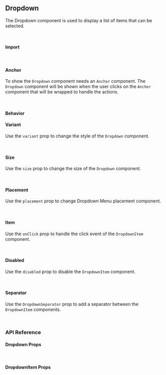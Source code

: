 ## Dropdown

The Dropdown component is used to display a list of items that can be selected.

<div><LeSourceButton url="https://github.com/hiimlex/leux/tree/main/src/components/Dropdown"></LeSourceButton></div>

<br />

#### Import

<div>
<DropdownImportPreview>
</DropdownImportPreview>
</div>

<br />

#### Anchor

To show the `Dropdown` component needs an `Anchor` component. The `Dropdown` component will be shown when the user clicks on the `Anchor` component that will be wrapped to handle the actions.

<div>
<DropdownAnchorPreview>
</DropdownAnchorPreview>
</div>

<br />

#### Behavior

#### Variant

Use the `variant` prop to change the style of the `Dropdown` component.

<div>
<DropdownVariantPreview>
</DropdownVariantPreview>
</div>

<br />

#### Size

Use the `size` prop to change the size of the `Dropdown` component.

<div>
<DropdownSizePreview>
</DropdownSizePreview>
</div>

<br />

#### Placement

Use the `placement` prop to change Dropdown Menu placement component.

<div>
<DropdownPlacementPreview>
</DropdownPlacementPreview>
</div>

<br />

#### Item

Use the `onClick` prop to handle the click event of the `DropdownItem` component.

<div>
<DropdownItemPreview>
</DropdownItemPreview>
</div>

<br />

#### Disabled

Use the `disabled` prop to disable the `DropdownItem` component.

<div>
<DropdownItemDisabledPreview>
</DropdownItemDisabledPreview>
</div>

<br/>

#### Separator

Use the `DropdownSeparator` prop to add a separator between the `DropdownItem` components.

<div>
<DropdownSeparatorPreview>
</DropdownSeparatorPreview>
</div>

<br />

### API Reference

#### Dropdown Props

<div>
<DropdownApiTable>
</DropdownApiTable>
</div>

<br/>

#### DropdownItem Props

<div>
<DropdownItemApiTable>
</DropdownItemApiTable>
</div>

<br />
